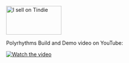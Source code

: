 <a href="https://www.tindie.com/stores/nbirch/polyrhythms-kit-eurorack-clock-dividermultiplier/?ref=offsite_badges&utm_source=sellers_nbirch&utm_medium=badges&utm_campaign=badge_medium"><img src="https://d2ss6ovg47m0r5.cloudfront.net/badges/tindie-mediums.png" alt="I sell on Tindie" width="150" height="78"></a>

Polyrhythms Build and Demo video on YouTube:

[![Watch the video](https://img.youtube.com/vi/KYkoStTaS-w/0.jpg)](https://youtu.be/KYkoStTaS-w)
